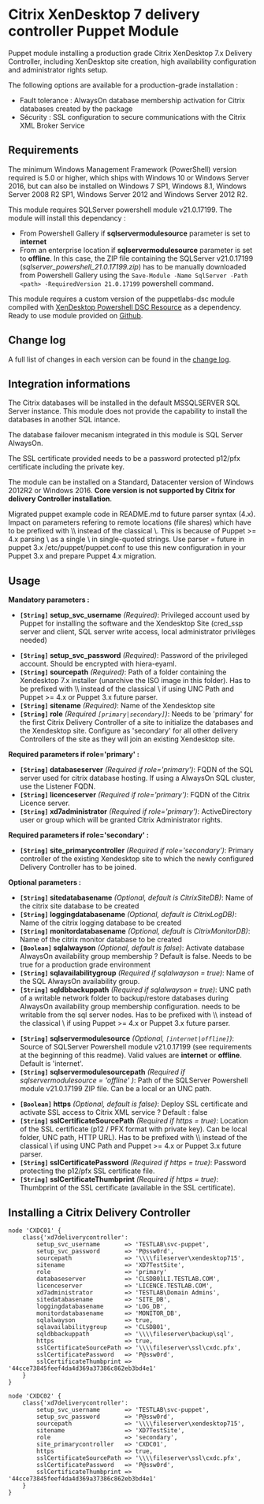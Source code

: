 # Citrix XenDesktop 7 delivery controller Puppet Module #

Puppet module installing a production grade Citrix XenDesktop 7.x Delivery Controller, including XenDesktop site creation, high availability configuration and administrator rights setup.

The following options are available for a production-grade installation :
- Fault tolerance : AlwaysOn database membership activation for Citrix databases created by the package
- Sécurity : SSL configuration to secure communications with the Citrix XML Broker Service

## Requirements ##

The minimum Windows Management Framework (PowerShell) version required is 5.0 or higher, which ships with Windows 10 or Windows Server 2016, but can also be installed on Windows 7 SP1, Windows 8.1, Windows Server 2008 R2 SP1, Windows Server 2012 and Windows Server 2012 R2.

This module requires SQLServer powershell module v21.0.17199. The module will install this dependancy :
- From Powershell Gallery if **sqlservermodulesource** parameter is set to **internet**
- From an enterprise location if **sqlservermodulesource** parameter is set to **offline**. In this case, the ZIP file containing the SQLServer v21.0.17199 (_sqlserver_powershell_21.0.17199.zip_) has to be manually downloaded from Powershell Gallery using the `Save-Module -Name SqlServer -Path <path> -RequiredVersion 21.0.17199` powershell command.

This module requires a custom version of the puppetlabs-dsc module compiled with [XenDesktop Powershell DSC Resource](https://github.com/VirtualEngine/XenDesktop7) as a dependency. Ready to use module provided on [Github](https://github.com/virtualdesktopdevops/puppetlabs-dsc/tree/1.5.0_custom).

## Change log ##

A full list of changes in each version can be found in the [change log](CHANGELOG.md).

## Integration informations ##
The Citrix databases will be installed in the default MSSQLSERVER SQL Server instance. This module does not provide the capability to install the databases in another SQL intance.

The database failover mecanism integrated in this module is SQL Server AlwaysOn.

The SSL certificate provided needs to be a password protected p12/pfx certificate including the private key.

The module can be installed on a Standard, Datacenter version of Windows 2012R2 or Windows 2016. **Core version is not supported by Citrix for delivery Controller installation**.

Migrated puppet example code in README.md to future parser syntax (4.x). Impact on parameters refering to remote locations (file shares) which have to be prefixed with \\\\ instead of the classical \\. This is because of Puppet >= 4.x parsing \\ as a single \ in single-quoted strings. Use parser = future in puppet 3.x /etc/puppet/puppet.conf to use this new configuration in your Puppet 3.x and prepare Puppet 4.x migration.

## Usage ##
**Mandatory parameters :**
* **`[String]` setup_svc_username** _(Required)_: Privileged account used by Puppet for installing the software and the Xendesktop Site (cred_ssp server and client, SQL server write access, local administrator privilèges needed)
- **`[String]` setup_svc_password** _(Required)_: Password of the privileged account. Should be encrypted with hiera-eyaml.
- **`[String]` sourcepath** _(Required)_: Path of a folder containing the Xendesktop 7.x installer (unarchive the ISO image in this folder). Has to be prefixed with \\\\ instead of the classical \\ if using UNC Path and Puppet >= 4.x or Puppet 3.x future parser.
- **`[String]` sitename** _(Required)_: Name of the Xendesktop site
- **`[String]` role** _(Required `[primary|secondary]`)_: Needs to be 'primary' for the first Citrix Delivery Controller of a site to initialize the databases and the Xendesktop site. Configure as 'secondary' for all other delivery Controllers of the site as they will join an existing Xendesktop site.

**Required parameters if role='primary' :**
- **`[String]` databaseserver** _(Required if role='primary')_: FQDN of the SQL server used for citrix database hosting. If using a AlwaysOn SQL cluster, use the Listener FQDN.
- **`[String]` licenceserver** _(Required if role='primary')_: FQDN of the Citrix Licence server.
- **`[String]` xd7administrator** _(Required if role='primary')_: ActiveDirectory user or group which will be granted Citrix Administrator rights.

**Required parameters if role='secondary' :**
- **`[String]` site_primarycontroller** _(Required if role='secondary')_: Primary controller of the existing Xendesktop site to which the newly configured Delivery Controller has to be joined.

**Optional parameters :**
- **`[String]` sitedatabasename** _(Optional, default is CitrixSiteDB)_: Name of the citrix site database to be created
- **`[String]` loggingdatabasename** _(Optional, default is CitrixLogDB)_: Name of the citrix logging database to be created
- **`[String]` monitordatabasename** _(Optional, default is CitrixMonitorDB)_: Name of the citrix monitor database to be created
- **`[Boolean]` sqlalwayson** _(Optional, default is false)_: Activate database AlwaysOn availability group membership ? Default is false. Needs to be true for a production grade environment
- **`[String]` sqlavailabilitygroup** _(Required if sqlalwayson = true)_: Name of the SQL AlwaysOn availability group.
- **`[String]` sqldbbackuppath** _(Required if sqlalwayson = true)_: UNC path of a writable network folder to backup/restore databases during AlwaysOn availability group membership configuration. needs to be writable from the sql server nodes. Has to be prefixed with \\\\ instead of the classical \\ if using Puppet >= 4.x or Puppet 3.x future parser.
* **`[String]` sqlservermodulesource** _(Optional, `[internet|offline]`)_: Source of SQLServer Powershell module v21.0.17199 (see requirements at the beginning of this readme).  Valid values are **internet** or **offline**. Default is 'internet'.
* **`[String]` sqlservermodulesourcepath** _(Required if sqlservermodulesource = 'offline' )_: Path of the SQLServer Powershell module v21.0.17199 ZIP file. Can be a local or an UNC path.
- **`[Boolean]` https** _(Optional, default is false)_: Deploy SSL certificate and activate SSL access to Citrix XML service ? Default : false
- **`[String]` sslCertificateSourcePath** _(Required if https = true)_: Location of the SSL certificate (p12 / PFX format with private key). Can be local folder, UNC path, HTTP URL). Has to be prefixed with \\\\ instead of the classical \\ if using UNC Path and Puppet >= 4.x or Puppet 3.x future parser.
- **`[String]` sslCertificatePassword** _(Required if https = true)_: Password protecting the p12/pfx SSL certificate file.
- **`[String]` sslCertificateThumbprint** _(Required if https = true)_: Thumbprint of the SSL certificate (available in the SSL certificate).

## Installing a Citrix Delivery Controller ##

~~~puppet
node 'CXDC01' {
	class{'xd7deliverycontroller':
		setup_svc_username       => 'TESTLAB\svc-puppet',
		setup_svc_password       => 'P@ssw0rd',
		sourcepath               => '\\\\fileserver\xendesktop715',
		sitename                 => 'XD7TestSite',
		role                     => 'primary'
		databaseserver           => 'CLSDB01LI.TESTLAB.COM',
		licenceserver            => 'LICENCE.TESTLAB.COM',
		xd7administrator         => 'TESTLAB\Domain Admins',
		sitedatabasename         => 'SITE_DB',
		loggingdatabasename      => 'LOG_DB',
		monitordatabasename      => 'MONITOR_DB',
		sqlalwayson              => true,
		sqlavailabilitygroup     => 'CLSDB01',
		sqldbbackuppath          => '\\\\fileserver\backup\sql',
		https                    => true,
		sslCertificateSourcePath => '\\\\fileserver\ssl\cxdc.pfx',
		sslCertificatePassword   => 'P@ssw0rd',
		sslCertificateThumbprint => '44cce73845feef4da4d369a37386c862eb3bd4e1'  
	}
}

node 'CXDC02' {
	class{'xd7deliverycontroller':
		setup_svc_username       => 'TESTLAB\svc-puppet',
		setup_svc_password       => 'P@ssw0rd',
		sourcepath               => '\\\\fileserver\xendesktop715',
		sitename                 => 'XD7TestSite',
		role                     => 'secondary',
		site_primarycontroller   => 'CXDC01',
		https                    => true,
		sslCertificateSourcePath => '\\\\fileserver\ssl\cxdc.pfx',
		sslCertificatePassword   => 'P@ssw0rd',
		sslCertificateThumbprint => '44cce73845feef4da4d369a37386c862eb3bd4e1'  
	}
}
~~~
